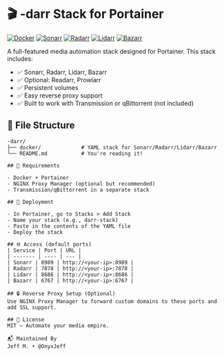 # 🎬 -darr Stack for Portainer

[![Docker](https://img.shields.io/badge/Docker-Media-blue?logo=docker)](https://www.docker.com/)
[![Sonarr](https://img.shields.io/badge/Sonarr-blue?logo=sonarr)](https://hub.docker.com/r/linuxserver/sonarr)
[![Radarr](https://img.shields.io/badge/Radarr-orange?logo=radarr)](https://hub.docker.com/r/linuxserver/radarr)
[![Lidarr](https://img.shields.io/badge/Lidarr-pink?logo=lidarr)](https://hub.docker.com/r/linuxserver/lidarr)
[![Bazarr](https://img.shields.io/badge/Bazarr-yellow?logo=bazarr)](https://hub.docker.com/r/linuxserver/bazarr)

A full-featured media automation stack designed for Portainer. This stack includes:

- ✅ Sonarr, Radarr, Lidarr, Bazarr
- ✅ Optional: Readarr, Prowlarr
- ✅ Persistent volumes
- ✅ Easy reverse proxy support
- ✅ Built to work with Transmission or qBittorrent (not included)

## 📁 File Structure
```text
-darr/
├── docker/             # YAML stack for Sonarr/Radarr/Lidarr/Bazarr
└── README.md           # You're reading it!

## 🔧 Requirements

- Docker + Portainer
- NGINX Proxy Manager (optional but recommended)
- Transmission/qBittorrent in a separate stack

## 🚀 Deployment

- In Portainer, go to Stacks > Add Stack
- Name your stack (e.g., darr-stack)
- Paste in the contents of the YAML file
- Deploy the stack

## 🌐 Access (default ports)
| Service | Port | URL |
| ------- | ---- | --- |
| Sonarr | 8989 | http://<your-ip>:8989 |
| Radarr | 7878 | http://<your-ip>:7878 |
| Lidarr | 8686 | http://<your-ip>:8686 |
| Bazarr | 6767 | http://<your-ip>:6767 |

## 🔒 Reverse Proxy Setup (Optional)
Use NGINX Proxy Manager to forward custom domains to these ports and add SSL support.

## 📜 License
MIT — Automate your media empire.

📬 Maintained By
Jeff M. • @OnyxJeff